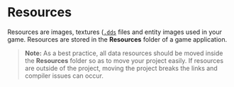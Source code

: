 # Resources

Resources are images, textures ([```.dds```](https://en.wikipedia.org/wiki/DirectDraw_Surface) files and entity images used in your game. Resources are stored in the **Resources** folder of a game application.

>**Note:** As a best practice, all data resources should be moved inside the **Resources** folder so as to move your project easily. If resources are outside of the project, moving the project breaks the links and compiler issues can occur.
